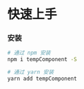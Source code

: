 # 快速上手

### 安装

```bash
# 通过 npm 安装
npm i tempComponent -S

# 通过 yarn 安装
yarn add tempComponent
```
